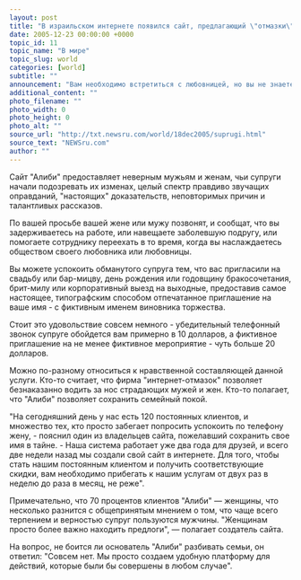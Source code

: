 ```yaml
---
layout: post
title: "В израильском интернете появился сайт, предлагающий \"отмазки\" для неверных супругов"
date: 2005-12-23 00:00:00 +0000
topic_id: 11
topic_name: "В мире"
topic_slug: world
categories: [world]
subtitle: ""
announcement: "Вам необходимо встретиться с любовницей, но вы не знаете, как объяснить отлучку жене? Друг сердца пригласил вас провести приятный вечер в отеле, а муж хочет видеть вас в переднике у плиты? Наконец-то для хронических изменников появилось решение: в израильском интернете появился сайт, оказывающий услуги \"лучшего друга\" &mdash; другими словами, покрывающий отлучки \"налево\", сообщает  NEWSru.co.il  со ссылкой на NRG-Maariv."
additional_content: ""
photo_filename: ""
photo_width: 0
photo_height: 0
photo_alt: ""
source_url: "http://txt.newsru.com/world/18dec2005/suprugi.html"
source_text: "NEWSru.com"
author: ""
---
```

Сайт  "Алиби" предоставляет неверным мужьям и женам, чьи супруги начали подозревать их изменах, целый спектр правдиво звучащих оправданий, "настоящих" доказательств, неповторимых причин и талантливых рассказов.

По вашей просьбе вашей жене или мужу позвонят, и сообщат, что вы задерживаетесь на работе, или навещаете заболевшую подругу, или помогаете сотруднику переехать в то время, когда вы наслаждаетесь обществом своего любовника или любовницы.

Вы можете успокоить обманутого супруга тем, что вас пригласили на свадьбу или бар-мицву, день рождения или годовщину бракосочетания, брит-милу или корпоративный выезд на выходные, предоставив самое настоящее, типографским способом отпечатанное приглашение на ваше имя - с фиктивным именем виновника торжества.

Стоит это удовольствие совсем немного - убедительный телефонный звонок супруге обойдется вам примерно в 10 долларов, а фиктивное приглашение на не менее фиктивное мероприятие - чуть больше 20 долларов.

Можно по-разному относиться к нравственной составляющей данной услуги. Кто-то считает, что фирма "интернет-отмазок" позволяет безнаказанно водить за нос страдающих мужей и жен. Кто-то полагает, что "Алиби" позволяет сохранить семейный покой.

"На сегодняшний день у нас есть 120 постоянных клиентов, и множество тех, кто просто забегает попросить успокоить по телефону жену, - пояснил один из владельцев сайта, пожелавший сохранить свое имя в тайне. - Наша система работает уже два года для друзей, и всего две недели назад мы создали свой сайт в интернете. Для того, чтобы стать нашим постоянным клиентом и получить соответствующие скидки, вам необходимо прибегать к нашим услугам от двух раз в неделю до раза в месяц, не реже".

Примечательно, что 70 процентов клиентов "Алиби" &mdash; женщины, что несколько разнится с общепринятым мнением о том, что чаще всего терпением и верностью супруг пользуются мужчины. "Женщинам просто более важно находить предлоги", &mdash; полагает создатель сайта.

На вопрос, не боится ли основатель "Алиби" разбивать семьи, он ответил: "Совсем нет. Мы просто создаем удобную платформу для действий, которые были бы совершены в любом случае".
